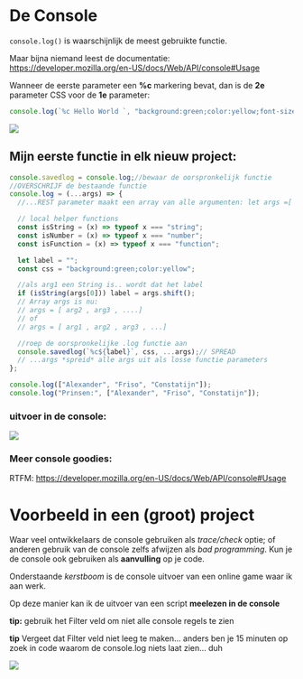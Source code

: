# De Console

`console.log()` is waarschijnlijk de meest gebruikte functie.

Maar bijna niemand leest de documentatie: https://developer.mozilla.org/en-US/docs/Web/API/console#Usage

Wanneer de eerste parameter een **%c** markering bevat, dan is de **2e** parameter CSS voor de **1e** parameter:

```javascript
console.log(`%c Hello World `, "background:green;color:yellow;font-size:20px");
```

![](https://i.imgur.com/RK0LiK0.png)

## Mijn eerste functie in elk nieuw project:


```javascript
console.savedlog = console.log;//bewaar de oorspronkelijk functie
//OVERSCHRIJF de bestaande functie
console.log = (...args) => {
  //...REST parameter maakt een array van alle argumenten: let args =[ arg1 , arg2 , arg3 , ....];

  // local helper functions
  const isString = (x) => typeof x === "string";
  const isNumber = (x) => typeof x === "number";
  const isFunction = (x) => typeof x === "function";

  let label = "";
  const css = "background:green;color:yellow";

  //als arg1 een String is.. wordt dat het label
  if (isString(args[0])) label = args.shift();
  // Array args is nu:
  // args = [ arg2 , arg3 , ....]
  // of
  // args = [ arg1 , arg2 , arg3 , ...]

  //roep de oorspronkelijke .log functie aan
  console.savedlog(`%c${label}`, css, ...args);// SPREAD
  // ...args *spreid* alle args uit als losse functie parameters
};

console.log(["Alexander", "Friso", "Constatijn"]);
console.log("Prinsen:", ["Alexander", "Friso", "Constatijn"]);
```

### uitvoer in de console:

![](https://i.imgur.com/HAH9NrE.png)

### Meer console goodies:

RTFM: https://developer.mozilla.org/en-US/docs/Web/API/console#Usage


# Voorbeeld in een (groot) project

Waar veel ontwikkelaars de console gebruiken als *trace/check* optie; of anderen gebruik van de console zelfs afwijzen als *bad programming*.
Kun je de console ook gebruiken als **aanvulling** op je code.

Onderstaande _kerstboom_ is de console uitvoer van een online game waar ik aan werk.

Op deze manier kan ik de uitvoer van een script **meelezen in de console**

**tip:** gebruik het Filter veld om niet alle console regels te zien

**tip** Vergeet dat Filter veld niet leeg te maken... anders ben je 15 minuten op zoek in code waarom de console.log niets laat zien... duh

![](https://i.imgur.com/eXfqwVU.png)